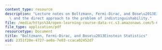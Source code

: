 ```yaml
---
content_type: resource
description: "Lecture notes on Boltzmann, Fermi-Dirac, and Bose\u2013Einstein statistics,\
  \ and the direct approach to the problem of indistinguishability."
file: /media/https%3A/open-learning-course-data-rc.s3.amazonaws.com/5-62-physical-chemistry-ii-spring-2008/2351f20e4727ae0a7e03ccaca02452d7_08_562ln08.pdf
file_type: application/pdf
resourcetype: Document
title: "Boltzmann, Fermi-Dirac, and Bose\u2013Einstein Statistics"
uid: 2351f20e-4727-ae0a-7e03-ccaca02452d7
---
```

